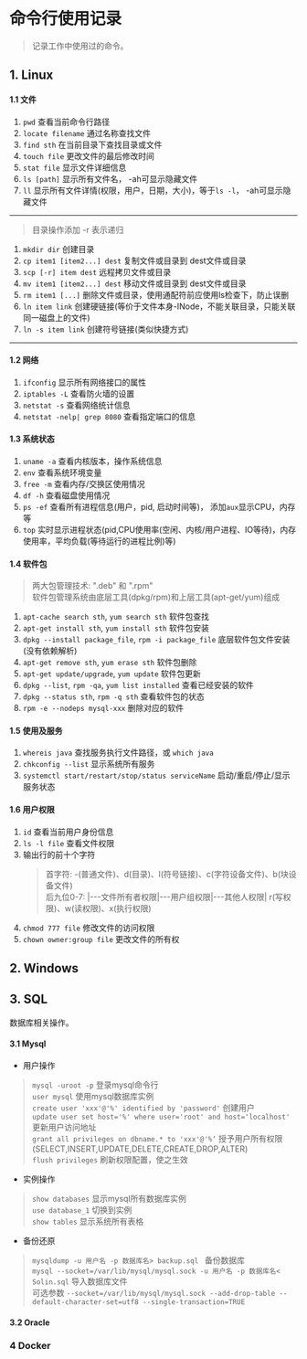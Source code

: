 # 命令行使用记录
> 记录工作中使用过的命令。

## 1. Linux

#### 1.1 文件
1. `pwd` 查看当前命令行路径
2. `locate filename` 通过名称查找文件
3. `find sth` 在当前目录下查找目录或文件
4. `touch file` 更改文件的最后修改时间
5. `stat file` 显示文件详细信息
6. `ls [path]` 显示所有文件名， -ah可显示隐藏文件
7. `ll` 显示所有文件详情(权限，用户，日期，大小)，等于`ls -l`， -ah可显示隐藏文件
*****

> 目录操作添加 -r 表示递归
1. `mkdir dir` 创建目录
2. `cp item1 [item2...] dest` 复制文件或目录到 dest文件或目录
3.  `scp [-r] item dest` 远程拷贝文件或目录
4. `mv item1 [item2...] dest` 移动文件或目录到 dest文件或目录
5. `rm item1 [...]` 删除文件或目录，使用通配符前应使用ls检查下，防止误删
6. `ln item link` 创建硬链接(等价于文件本身-INode，不能关联目录，只能关联同一磁盘上的文件)
7. `ln -s item link` 创建符号链接(类似快捷方式)
*****


#### 1.2 网络
1. `ifconfig` 显示所有网络接口的属性
2. `iptables -L` 查看防火墙的设置
3. `netstat -s` 查看网络统计信息
4. `netstat -nelp| grep 8080` 查看指定端口的信息


#### 1.3 系统状态
1. `uname -a` 查看内核版本，操作系统信息
2. `env` 查看系统环境变量
3. `free -m` 查看内存/交换区使用情况
4. `df -h` 查看磁盘使用情况
5. `ps -ef` 查看所有进程信息(用户，pid, 启动时间等)， 添加`aux`显示CPU，内存等
6. `top` 实时显示进程状态(pid,CPU使用率(空闲、内核/用户进程、IO等待)，内存使用率，平均负载(等待运行的进程比例)等)

#### 1.4 软件包
> 两大包管理技术: ".deb" 和 ".rpm"  
> 软件包管理系统由底层工具(dpkg/rpm)和上层工具(apt-get/yum)组成

1. `apt-cache search sth`, `yum search sth` 软件包查找
1. `apt-get install sth`, `yum install sth` 软件包安装
3. `dpkg --install package_file`, `rpm -i package_file` 底层软件包文件安装(没有依赖解析)
4. `apt-get remove sth`, `yum erase sth` 软件包删除
5. `apt-get update/upgrade`, `yum update` 软件包更新
6. `dpkg --list`, `rpm -qa`, `yum list installed` 查看已经安装的软件
7. `dpkg --status sth`, `rpm -q sth` 查看软件包的状态
7. `rpm -e --nodeps mysql-xxx` 删除对应的软件

#### 1.5 使用及服务
1. `whereis java` 查找服务执行文件路径，或 `which java`
2. `chkconfig --list` 显示系统所有服务
3. `systemctl start/restart/stop/status serviceName` 启动/重启/停止/显示服务状态


#### 1.6 用户权限
1. `id` 查看当前用户身份信息
2. `ls -l file` 查看文件权限
3. 输出行的前十个字符
    > 首字符: -(普通文件)、d(目录)、l(符号链接)、c(字符设备文件)、b(块设备文件)  
    > 后九位0-7: |---文件所有者权限|---用户组权限|---其他人权限| r(写权限)、w(读权限)、x(执行权限) 
4. `chmod 777 file` 修改文件的访问权限
5. `chown owner:group file` 更改文件的所有权

## 2. Windows



## 3. SQL
数据库相关操作。

#### 3.1 Mysql
+ 用户操作
> `mysql -uroot -p` 登录mysql命令行  
> `user mysql` 使用mysql数据库实例  
> `create user 'xxx'@'%' identified by 'password'` 创建用户  
> `update user set host='%' where user='root' and host='localhost'` 更新用户访问地址  
> `grant all privileges on dbname.* to 'xxx'@'%‘` 授予用户所有权限(SELECT,INSERT,UPDATE,DELETE,CREATE,DROP,ALTER)  
> `flush privileges` 刷新权限配置，使之生效

+ 实例操作
> `show databases` 显示mysql所有数据库实例  
> `use database_1` 切换到实例  
> `show tables` 显示系统所有表格

+ 备份还原
> `mysqldump -u 用户名 -p 数据库名> backup.sql ` 备份数据库  
> `mysql --socket=/var/lib/mysql/mysql.sock -u 用户名 -p 数据库名< Solin.sql`  导入数据库文件  
> 可选参数 `--socket=/var/lib/mysql/mysql.sock --add-drop-table --default-character-set=utf8 --single-transaction=TRUE` 
 
 
 #### 3.2 Oracle
 
 
 
 ### 4 Docker
 